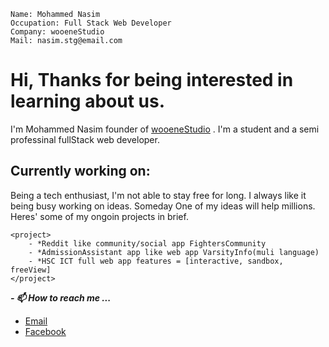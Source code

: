 ```
Name: Mohammed Nasim
Occupation: Full Stack Web Developer
Company: wooeneStudio
Mail: nasim.stg@email.com
````

# Hi, Thanks for being interested in learning about us.

I'm Mohammed Nasim founder of [wooeneStudio](https://wooenestudio.github.io/) . I'm a student and a semi professinal fullStack web developer. 

## Currently working on:
Being a tech enthusiast, I'm not able to stay free for long. I always like it being busy working on ideas. Someday One of my ideas will help millions.
Heres' some of my ongoin projects in brief.
```
<project>
    - *Reddit like community/social app FightersCommunity 
    - *AdmissionAssistant app like web app VarsityInfo(muli language)
    - *HSC ICT full web app features = [interactive, sandbox, freeView]
</project>
```
 <p><b><i>- 📫 How to reach me ...</i></b></p>
 <ul>
  <li><a href="mailto:nasim.stg@gmail.com">Email</a></li>
  <li><a href="https://fb.com/mohammed.nasim.on3">Facebook</a></li>
</ul>

<!---
nasimstg/nasimstg is a ✨ special ✨ repository because its `README.md` (this file) appears on your GitHub profile.
You can click the Preview link to take a look at your changes.
--->
